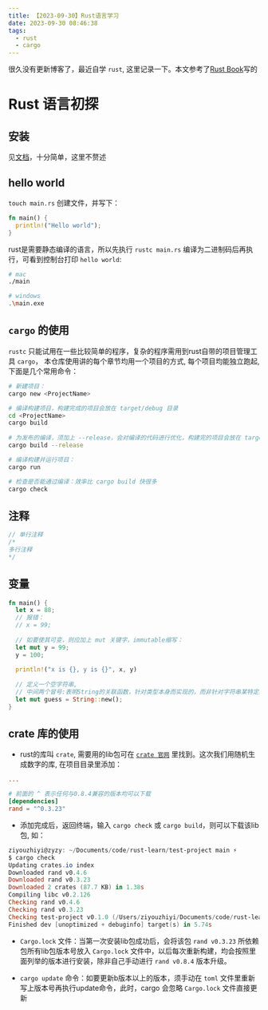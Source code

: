 ```yaml
---
title: 【2023-09-30】Rust语言学习
date: 2023-09-30 08:46:38
tags:
  - rust
  - cargo
---
```


很久没有更新博客了，最近自学 `rust`, 这里记录一下。本文参考了[Rust Book](https://doc.rust-lang.org/book/)写的

<!-- more -->

# Rust 语言初探

## 安装

见[文档](https://www.rust-lang.org/zh-CN/tools/install)，十分简单，这里不赘述


## hello world

`touch main.rs` 创建文件，并写下：

```rust
fn main() {
  println!("Hello world");
}
```

rust是需要静态编译的语言，所以先执行 `rustc main.rs` 编译为二进制码后再执行，可看到控制台打印 `hello world`:

```bash
# mac
./main

# windows
.\main.exe
```

## `cargo` 的使用
`rustc` 只能试用在一些比较简单的程序，复杂的程序需用到rust自带的项目管理工具 `cargo`，
本仓库使用讲的每个章节均用一个项目的方式, 每个项目均能独立跑起, 下面是几个常用命令：

```bash
# 新建项目：
cargo new <ProjectName>

# 编译构建项目，构建完成的项目会放在 target/debug 目录
cd <ProjectName>
cargo build
 
# 为发布的编译，须加上 --release，会对编译的代码进行优化，构建完的项目会放在 target/release 目录
cargo build --release

# 编译构建并运行项目：
cargo run

# 检查是否能通过编译：效率比 cargo build 快很多
cargo check
```

## 注释

```rust
// 单行注释
/*
多行注释
*/
```

## 变量


```rust
fn main() {
  let x = 88;
  // 报错：
  // x = 99;
  
  // 如要使其可变，则应加上 mut 关键字，immutable缩写：
  let mut y = 99;
  y = 100;
  
  println!("x is {}, y is {}", x, y)
  
  // 定义一个空字符串, 
  // 中间两个冒号:表明String的关联函数，针对类型本身而实现的，而非针对字符串某特定实例实现的
  let mut guess = String::new();
}
```

## crate 库的使用

- rust的库叫 `crate`, 需要用的lib包可在 [`crate 官网`](https://crates.io/) 里找到。这次我们用随机生成数字的库, 在项目目录里添加：

```toml
...

# 前面的 ^ 表示任何与0.8.4兼容的版本均可以下载
[dependencies]
rand = "^0.3.23"
```

- 添加完成后，返回终端，输入 `cargo check` 或 `cargo build`，则可以下载该lib包, 如：

```powershell
ziyouzhiyi@zyzy: ~/Documents/code/rust-learn/test-project main ⚡
$ cargo check                                                               [11:57:13]
Updating crates.io index
Downloaded rand v0.4.6
Downloaded rand v0.3.23
Downloaded 2 crates (87.7 KB) in 1.38s
Compiling libc v0.2.126
Checking rand v0.4.6
Checking rand v0.3.23
Checking test-project v0.1.0 (/Users/ziyouzhiyi/Documents/code/rust-learn/test-project)
Finished dev [unoptimized + debuginfo] target(s) in 5.74s
```

- `Cargo.lock` 文件：当第一次安装lib包成功后，会将该包 `rand v0.3.23` 所依赖包所有lib包版本号放入 `Cargo.lock` 文件中，以后每次重新构建，均会按照里面列举的版本进行安装，除非自己手动进行 `rand v0.8.4` 版本升级。

- `cargo update` 命令：如要更新b版本以上的版本，须手动在 `toml` 文件里重新写上版本号再执行update命令，此时，cargo 会忽略 `Cargo.lock` 文件直接更新

